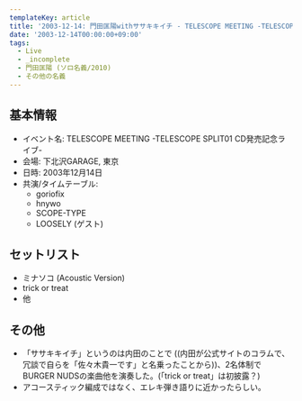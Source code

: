 ```yaml
---
templateKey: article
title: '2003-12-14: 門田匡陽withササキキイチ - TELESCOPE MEETING -TELESCOPE SPLIT01 CD発売記念ライブ- at 下北沢GARAGE'
date: '2003-12-14T00:00:00+09:00'
tags:
  - Live
  - _incomplete
  - 門田匡陽 (ソロ名義/2010)
  - その他の名義
---
```

## 基本情報

* イベント名: TELESCOPE MEETING -TELESCOPE SPLIT01 CD発売記念ライブ-
* 会場: 下北沢GARAGE, 東京
* 日時: 2003年12月14日
* 共演/タイムテーブル:
  * goriofix
  * hnywo
  * SCOPE-TYPE
  * LOOSELY (ゲスト)


## セットリスト

* ミナソコ (Acoustic Version)
* trick or treat
* 他

## その他

* 「ササキキイチ」というのは内田のことで ((内田が公式サイトのコラムで、冗談で自らを「佐々木貴一です」と名乗ったことから))、2名体制でBURGER NUDSの楽曲他を演奏した。(「trick or treat」は初披露？)
* アコースティック編成ではなく、エレキ弾き語りに近かったらしい。
